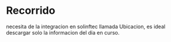 # Recorrido
necesita de la integracion en solinftec llamada Ubicacion, es ideal descargar solo la informacion del dia en curso.

